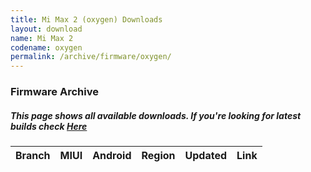 ```yaml
---
title: Mi Max 2 (oxygen) Downloads
layout: download
name: Mi Max 2
codename: oxygen
permalink: /archive/firmware/oxygen/
---
```


### Firmware Archive
##### This page shows all available downloads. If you're looking for latest builds check [Here](/firmware/oxygen/)


<div class="table-responsive-md" id="table-wrapper">
<table id="firmware" class="compact table table-striped table-hover table-sm">
    <thead class="thead-dark">
        <tr>
            <th>Branch</th>
            <th>MIUI</th>
            <th>Android</th>
            <th>Region</th>
            <th>Updated</th>
            <th>Link</th>
        </tr>
    </thead>
    <script>loadFirmwareDownloads('oxygen', 'full')</script>
</table>
</div>
